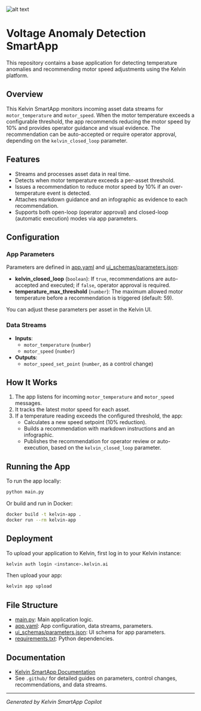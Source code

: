 ![alt text](logo.png)

# Voltage Anomaly Detection SmartApp

This repository contains a base application for detecting temperature anomalies and recommending motor speed adjustments using the Kelvin platform.

## Overview

This Kelvin SmartApp monitors incoming asset data streams for `motor_temperature` and `motor_speed`. When the motor temperature exceeds a configurable threshold, the app recommends reducing the motor speed by 10% and provides operator guidance and visual evidence. The recommendation can be auto-accepted or require operator approval, depending on the `kelvin_closed_loop` parameter.

## Features

- Streams and processes asset data in real time.
- Detects when motor temperature exceeds a per-asset threshold.
- Issues a recommendation to reduce motor speed by 10% if an over-temperature event is detected.
- Attaches markdown guidance and an infographic as evidence to each recommendation.
- Supports both open-loop (operator approval) and closed-loop (automatic execution) modes via app parameters.

## Configuration

### App Parameters

Parameters are defined in [app.yaml](app.yaml) and [ui_schemas/parameters.json](ui_schemas/parameters.json):

- **kelvin_closed_loop** (`boolean`): If `true`, recommendations are auto-accepted and executed; if `false`, operator approval is required.
- **temperature_max_threshold** (`number`): The maximum allowed motor temperature before a recommendation is triggered (default: 59).

You can adjust these parameters per asset in the Kelvin UI.

### Data Streams

- **Inputs**:  
  - `motor_temperature` (`number`)
  - `motor_speed` (`number`)
- **Outputs**:  
  - `motor_speed_set_point` (`number`, as a control change)

## How It Works

1. The app listens for incoming `motor_temperature` and `motor_speed` messages.
2. It tracks the latest motor speed for each asset.
3. If a temperature reading exceeds the configured threshold, the app:
    - Calculates a new speed setpoint (10% reduction).
    - Builds a recommendation with markdown instructions and an infographic.
    - Publishes the recommendation for operator review or auto-execution, based on the `kelvin_closed_loop` parameter.

## Running the App

To run the app locally:

```sh
python main.py
```

Or build and run in Docker:

```sh
docker build -t kelvin-app .
docker run --rm kelvin-app
```

## Deployment

To upload your application to Kelvin, first log in to your Kelvin instance:

```sh
kelvin auth login <instance>.kelvin.ai
```

Then upload your app:

```sh
kelvin app upload
```

## File Structure

- [main.py](main.py): Main application logic.
- [app.yaml](app.yaml): App configuration, data streams, parameters.
- [ui_schemas/parameters.json](ui_schemas/parameters.json): UI schema for app parameters.
- [requirements.txt](requirements.txt): Python dependencies.

## Documentation

- [Kelvin SmartApp Documentation](https://docs.kelvin.ai/)
- See `.github/` for detailed guides on parameters, control changes, recommendations, and data streams.

---
*Generated by Kelvin SmartApp Copilot*
